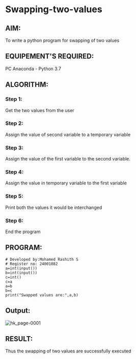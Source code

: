 # Swapping-two-values
## AIM:
To write a python program for swapping of two values
## EQUIPEMENT'S REQUIRED: 
PC
Anaconda - Python 3.7
## ALGORITHM: 
### Step 1:
Get the two values from the user
### Step 2: 
Assign the value of second variable to a temporary variable 
### Step 3: 
Assign the value of the first variable to the second variable.
### Step 4:  
Assign the value in temporary variable to the first variable
### Step 5: 
Print both the values it would be interchanged
### Step 6: 
End the program
## PROGRAM:
```
# Developed by:Mohamed Rashith S
# Register no: 24001082
a=int(input())
b=int(input())
c=int()
c=a
a=b
b=c
print("Swapped values are:",a,b)
```
## Output:
![hk_page-0001](https://github.com/user-attachments/assets/ec794c82-d6ac-476d-b009-fb9ed31183c1)


## RESULT:
Thus the swapping of two values are successfully executed



